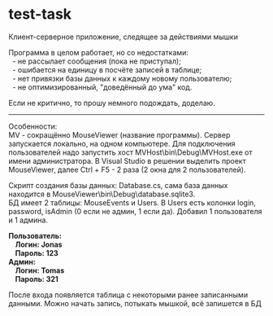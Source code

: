 # test-task
Клиент-серверное приложение, следящее за действиями мышки

Программа в целом работает, но со недостатками:<br />
&nbsp;&nbsp;- не рассылает сообщения (пока не приступал);<br />
&nbsp;&nbsp;- ошибается на единицу в посчёте записей в таблице;<br />
&nbsp;&nbsp;- нет привязки базы данных к каждому новому пользователю;<br />
&nbsp;&nbsp;- не оптимизированный, "доведённый до ума" код.<br />
  
Если не критично, то прошу немного подождать, доделаю.
  
-------------------------------------------------------------- 
Особенности:<br />
MV - сокращённо MouseViewer (название программы).
Сервер запускается локально, на одном компьютере. Для подключения пользователей надо запустить хост MVHost\bin\Debug\MVHost.exe от имени администратора.
В Visual Studio в решении выделить проект MouseViewer, далее Ctrl + F5 - 2 раза (2 окна для 2 пользователей).

Скрипт создания базы данных: Database.cs, сама база данных находится в MouseViewer\bin\Debug\database.sqlite3.<br /> 
БД имеет 2 таблицы: MouseEvents и Users. В Users есть колонки login, password, isAdmin (0 если не админ, 1 если да). Добавил 1 пользователя и 1 админа.

**Пользователь:<br />
&nbsp;&nbsp;&nbsp;&nbsp;Логин: Jonas<br />
&nbsp;&nbsp;&nbsp;&nbsp;Пароль: 123<br />
Админ:<br />
&nbsp;&nbsp;&nbsp;&nbsp;Логин: Tomas<br />
&nbsp;&nbsp;&nbsp;&nbsp;Пароль: 321**<br />
  
После входа появляется таблица с некоторыми ранее записанными данными. Можно начать запись, потыкать мышкой, всё запишется в БД

